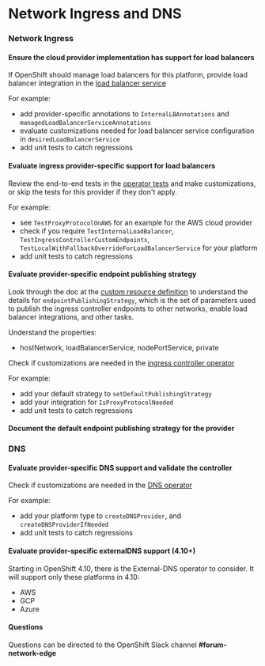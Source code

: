 # Network Ingress and DNS

### Network Ingress

#### Ensure the cloud provider implementation has support for load balancers

If OpenShift should manage load balancers for this platform, provide load balancer
integration in the [load balancer service][load-balancer-service]

For example:
- add provider-specific annotations to `InternalLBAnnotations` and `managedLoadBalancerServiceAnnotations`
- evaluate customizations needed for load balancer service configuration in `desiredLoadBalancerService`
- add unit tests to catch regressions

#### Evaluate ingress provider-specific support for load balancers

Review the end-to-end tests in the [operator tests][operator-tests]
and make customizations, or skip the tests for this provider if they don't apply.

For example:
- see `TestProxyProtocolOnAWS` for an example for the AWS cloud provider 
- check if you require `TestInternalLoadBalancer`, `TestIngressControllerCustomEndpoints`, `TestLocalWithFallbackOverrideForLoadBalancerService` for your platform
- add unit tests to catch regressions

#### Evaluate provider-specific endpoint publishing strategy

Look through the doc at the [custom resource definition][crd]
to understand the details for `endpointPublishingStrategy`, which is the set of parameters
used to publish the ingress controller endpoints to other networks, enable load
balancer integrations, and other tasks.

Understand the properties:
- hostNetwork, loadBalancerService, nodePortService, private

Check if customizations are needed in the [ingress controller operator][ingress-controller-operator]

For example: 
- add your default strategy to `setDefaultPublishingStrategy`
- add your integration for `IsProxyProtocolNeeded`
- add unit tests to catch regressions

#### Document the default endpoint publishing strategy for the provider

### DNS

#### Evaluate provider-specific DNS support and validate the controller

Check if customizations are needed in the [DNS operator][dns-operator]

For example:
- add your platform type to `createDNSProvider`, and `createDNSProviderIfNeeded`
- add unit tests to catch regressions

#### Evaluate provider-specific externalDNS support (4.10+)

Starting in OpenShift 4.10, there is the External-DNS operator to consider.
It will support only these platforms in 4.10:
- AWS
- GCP
- Azure

#### Questions

Questions can be directed to the OpenShift Slack channel **#forum-network-edge**

[load-balancer-service]: https://github.com/openshift/cluster-ingress-operator/blob/master/pkg/operator/controller/ingress/load_balancer_service.go
[operator-tests]: https://github.com/openshift/cluster-ingress-operator/blob/master/test/e2e/operator_test.go
[crd]: https://github.com/openshift/cluster-ingress-operator/blob/master/manifests/00-custom-resource-definition.yaml
[ingress-controller-operator]: https://github.com/openshift/cluster-ingress-operator/blob/master/pkg/operator/controller/ingress/controller.go
[dns-operator]: https://github.com/openshift/cluster-ingress-operator/blob/master/pkg/operator/controller/dns/controller.go